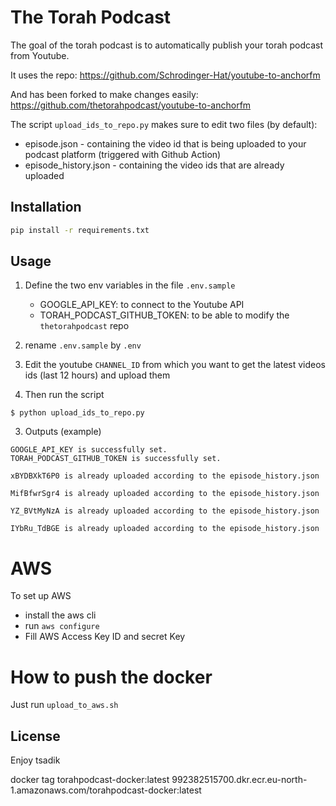 # The Torah Podcast

The goal of the torah podcast is to automatically publish your torah podcast from Youtube.

It uses the repo: https://github.com/Schrodinger-Hat/youtube-to-anchorfm

And has been forked to make changes easily: https://github.com/thetorahpodcast/youtube-to-anchorfm

The script `upload_ids_to_repo.py` makes sure to edit two files (by default): 
- episode.json - containing the video id that is being uploaded to your podcast platform (triggered with Github Action)
- episode_history.json - containing the video ids that are already uploaded

## Installation

```bash
pip install -r requirements.txt
```



## Usage

1) Define the two env variables in the file `.env.sample`
    - GOOGLE_API_KEY: to connect to the Youtube API
    - TORAH_PODCAST_GITHUB_TOKEN: to be able to modify the `thetorahpodcast` repo

2) rename `.env.sample` by `.env`

3) Edit the youtube `CHANNEL_ID` from which you want to get the latest videos ids (last 12 hours) and upload them

4) Then run the script
```shell
$ python upload_ids_to_repo.py
```

3) Outputs (example)
```shell
GOOGLE_API_KEY is successfully set.
TORAH_PODCAST_GITHUB_TOKEN is successfully set.

xBYDBXkT6P0 is already uploaded according to the episode_history.json

MifBfwrSgr4 is already uploaded according to the episode_history.json

YZ_BVtMyNzA is already uploaded according to the episode_history.json

IYbRu_TdBGE is already uploaded according to the episode_history.json
```



# AWS

To set up AWS

- install the aws cli 
- run `aws configure` 
- Fill AWS Access Key ID and secret Key

# How to push the docker

Just run `upload_to_aws.sh`

## License
Enjoy tsadik


docker tag torahpodcast-docker:latest 992382515700.dkr.ecr.eu-north-1.amazonaws.com/torahpodcast-docker:latest